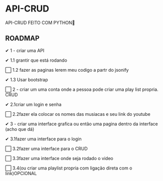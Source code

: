 # API-CRUD
API-CRUD FEITO COM PYTHON🐍

## ROADMAP

✔   1 - criar uma API

✔      1.1 grantir que está rodando

⬜     1.2 fazer as paginas lerem meu codigo a partr do jsonify
       
✔      1.3 Usar bootstrap

⬜  2 - criar um uma conta onde a pessoa pode criar uma play list propria. CRUD

✔      2.1criar um login e senha 

⬜      2.2fazer ela colocar os nomes das musiacas e seu link do youtube

✔  3 - criar uma interface grafica ou então uma pagina dentro da interface (acho que dá)

✔      3.1fazer uma interface para o login

⬜     3.2fazer uma interface para o CRUD

⬜      3.3fazer uma interface onde seja rodado o video

⬜     3.4(ou criar uma playlist propria com ligação direta com o link)OPCIONAL
